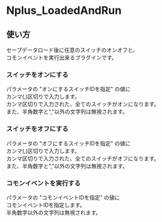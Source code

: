 # Nplus_LoadedAndRun
## 使い方
セーブデータロード後に任意のスイッチのオンオフと、  
コモンイベントを実行出来るプラグインです。  
  
### スイッチをオンにする
パラメータの "オンにするスイッチIDを指定" の値に  
カンマ(,)区切りで入力します。  
カンマ区切りで入力された、全てのスイッチがオンになります。  
また、半角数字と","以外の文字列は無視されます。  

### スイッチをオフにする
パラメータの "オフにするスイッチIDを指定" の値に  
カンマ(,)区切りで入力します。  
カンマ区切りで入力された、全てのスイッチがオフになります。  
また、半角数字と","以外の文字列は無視されます。  

### コモンイベントを実行する
パラメータの "コモンイベントIDを指定" の値に  
コモンイベントIDを指定します。  
半角数字以外の文字列は無視されます。  